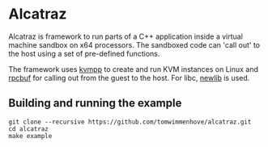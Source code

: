 # Alcatraz

Alcatraz is framework to run parts of a C++ application inside a virtual machine sandbox on x64 processors. The sandboxed code can 'call out' to the host using a set of pre-defined functions.

The framework uses [kvmpp](https://github.com/tomwimmenhove/kvmpp/) to create and run KVM instances on Linux and [rpcbuf](https://github.com/tomwimmenhove/rpcbuf/) for calling out from the guest to the host. For libc, [newlib](https://sourceware.org/newlib/) is used.

## Building and running the example
```
git clone --recursive https://github.com/tomwimmenhove/alcatraz.git
cd alcatraz
make example
```
